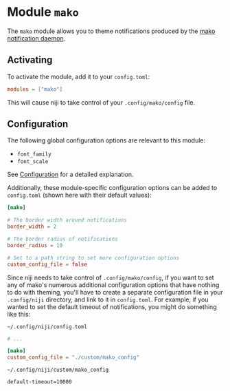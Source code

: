 # Module `mako`

The `mako` module allows you to theme notifications produced by the
[mako notification daemon](https://github.com/emersion/mako).

## Activating

To activate the module, add it to your `config.toml`:

```toml
modules = ["mako"]
```

This will cause niji to take control of your `.config/mako/config` file.

## Configuration

The following global configuration options are relevant to this module:

- `font_family`
- `font_scale`

See [Configuration](../configuration.md#global-options) for a detailed explanation.

Additionally, these module-specific configuration options can be added to `config.toml`
(shown here with their default values):

```toml
[mako]

# The border width around notifications
border_width = 2

# The border radius of notifications
border_radius = 10

# Set to a path string to set more configuration options
custom_config_file = false
```

Since niji needs to take control of `.config/mako/config`, if you want to set any of mako's
numerous additional configuration options that have nothing to do with theming, you'll have
to create a separate configuration file in your `.config/niji` directory, and link to it in
`config.toml`. For example, if you wanted to set the default timeout of notifications, you
might do something like this:

`~/.config/niji/config.toml`

```toml
# ...

[mako]
custom_config_file = "./custom/mako_config"
```

`~/.config/niji/custom/mako_config`

```
default-timeout=10000
```
